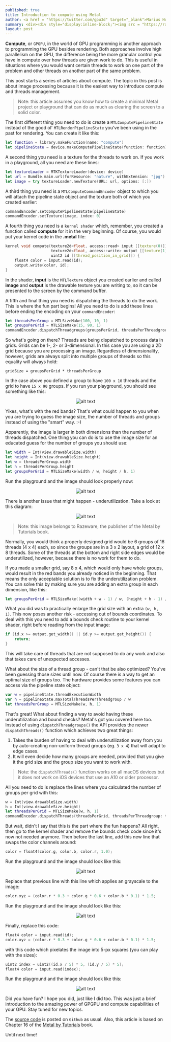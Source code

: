 ```yaml
---
published: true
title: Introduction to compute using Metal
author: <a href = "https://twitter.com/gpu3d" target="_blank">Marius Horga</a>
summary: <div><div style="display:inline-block;"><img src = "https://raw.githubusercontent.com/MetalKit/images/master/nonuniform.png" alt="book" height="160" width="160"></div><div style="display:inline-block; width:75%; padding-left:1.5em; color:grey; vertical-align:middle;">Learn about Metal compute and GPGPU concepts. Understand thread grids and thread groups. Configure the optimal number of threads per thread group and the number of thread groups per grid. Learn how to let Metal figure out the number of thread groups and deal with the underutilization of threads. Have fun with image processing by using a few basic techniques.</div></div>
layout: post
---
```


**Compute**, or `GPGPU`, in the world of GPU programming is another approach to programming the GPU besides rendering. Both approaches involve high parallelism on the GPU, the difference being the more granular control you have in compute over how threads are given work to do. This is useful in situations where you would want certain threads to work on one part of the problem and other threads on another part of the same problem.

This post starts a series of articles about compute. The topic in this post is about image processing because it is the easiest way to introduce compute and threads management. 

> Note: this article assumes you know how to create a minimal Metal project or playground that can do as much as clearing the screen to a solid color.

The first different thing you need to do is create a `MTLComputePipelineState` instead of the good ol' `MTLRenderPipelineState` you've been using in the past for rendering. You can create it like this:

```swift
let function = library.makeFunction(name: "compute")
let pipelineState = device.makeComputePipelineState(function: function)
```

A second thing you need is a texture for the threads to work on. If you work in a playground, all you need are these lines:

```swift
let textureLoader = MTKTextureLoader(device: device)
let url = Bundle.main.url(forResource: "nature", withExtension: "jpg")!
let image = try textureLoader.newTexture(URL: url, options: [:])
```

A third thing you need is a `MTLComputeCommandEncoder` object to which you will attach the pipeline state object and the texture both of which you created earlier: 

```swift
commandEncoder.setComputePipelineState(pipelineState)
commandEncoder.setTexture(image, index: 0)
```

A fourth thing you need is a `kernel shader` which, remember, you created a function called **compute** for it in the very beginning. Of course, you would put your kernel code in the **.metal** file:

```cpp
kernel void compute(texture2d<float, access::read> input [[texture(0)]],
                    texture2d<float, access::write> output [[texture(1)]],
                    uint2 id [[thread_position_in_grid]]) {
    float4 color = input.read(id);
    output.write(color, id);
}
```

In the shader, **input** is the `MTLTexture` object you created earlier and called **image** and **output** is the drawable texture you are writing to, so it can be presented to the screen by the command buffer. 

A fifth and final thing you need is dispatching the threads to do the work. This is where the fun part begins! All you need to do is add these lines before ending the encoding on your `commandEncoder`:

```swift
let threadsPerGroup = MTLSizeMake(100, 10, 1)
let groupsPerGrid = MTLSizeMake(15, 90, 1)
commandEncoder.dispatchThreadgroups(groupsPerGrid, threadsPerThreadgroup: threadsPerGroup)
```

So what's going on there? Threads are being dispatched to process data in grids. Grids can be 1-, 2- or 3-dimensional. In this case you are using a 2D grid because you are processing an image. Regardless of dimensionality, however, grids are always split into multiple groups of threads so this equality will always hold:

```
gridSize = groupsPerGrid * threadsPerGroup
```

In the case above you defined a group to have `100 x 10` threads and the grid to have `15 x 90` groups. If you run your playground, you should see something like this:

<span style="display:block;text-align:center">![alt text](https://raw.githubusercontent.com/MetalKit/images/master/compute1.png?raw=true "Plugged In")</span>

Yikes, what's with the red bands? That's what could happen to you when you are trying to guess the image size, the number of threads and groups instead of using the "smart" way. :-)

Apparently, the image is larger in both dimensions than the number of threads dispatched. One thing you can do is to use the image size for an educated guess for the number of groups you should use:

```swift
let width = Int(view.drawableSize.width)
let height = Int(view.drawableSize.height)
let w = threadsPerGroup.width
let h = threadsPerGroup.height
let groupsPerGrid = MTLSizeMake(width / w, height / h, 1)
```

Run the playground and the image should look properly now:

<span style="display:block;text-align:center">![alt text](https://raw.githubusercontent.com/MetalKit/images/master/compute2.png?raw=true "Plugged In")</span>

There is another issue that might happen - underutilization. Take a look at this diagram:

<span style="display:block;text-align:center">![alt text](https://raw.githubusercontent.com/MetalKit/images/master/nonuniform.png?raw=true "Plugged In")</span>

> Note: this image belongs to Razeware, the publisher of the Metal by Tutorials book.

Normally, you would think a properly designed grid would be 6 groups of 16 threads (4 x 4) each, so since the groups are in a 3 x 2 layout, a grid of 12 x 8 threads. Some of the threads at the bottom and right side edges would be underutilized, however, because there is no work for them to do. 

If you made a smaller grid, say 8 x 4, which would only have whole groups, would result in the red bands you already noticed in the beginning. That means the only acceptable solution is to fix the underutilization problem. You can solve this by making sure you are adding an extra group in each dimension, like this:

```swift
let groupsPerGrid = MTLSizeMake((width + w - 1) / w, (height + h - 1) / h, 1) 
```

What you did was to practically enlarge the grid size with an extra `(w, h, 1)`. This now poses another risk - accessing out of bounds coordinates. To deal with this you need to add a bounds check routine to your kernel shader, right before reading from the input image:

```cpp
if (id.x >= output.get_width() || id.y >= output.get_height()) {
    return;
}
```

This will take care of threads that are not supposed to do any work and also that takes care of unexpected accesses. 

What about the size of a thread group - can't that be also optimized? You've been guessing those sizes until now. Of course there is a way to get an optimal size of groups too. The hardware provides some features you can access via the pipeline state object:

```swift
var w = pipelineState.threadExecutionWidth
var h = pipelineState.maxTotalThreadsPerThreadgroup / w
let threadsPerGroup = MTLSizeMake(w, h, 1)
```

That's great! What about finding a way to avoid having these underutilization and bound checks? Metal's got you covered here too. Instead of using `dispatchThreadgroups()` the API provides the newer `dispatchThreads()` function which achieves two great things: 

1. Takes the burden of having to deal with underutilization away from you by auto-creating non-uniform thread groups (eg. `3 x 4`) that will adapt to edge cases.
2. It will even decide how many groups are needed, provided that you give it the grid size and the group size you want to work with.

> Note: the `dispatchThreads()` function works on all macOS devices but it does not work on iOS devices that use an A10 or older processor.

All you need to do is replace the lines where you calculated the number of groups per grid with this:

```swift
w = Int(view.drawableSize.width)
h = Int(view.drawableSize.height)
let threadsPerGrid = MTLSizeMake(w, h, 1)
commandEncoder.dispatchThreads(threadsPerGrid, threadsPerThreadgroup: threadsPerGroup)
```

But wait, didn't I say that this is the part where the fun happens? All right, then go to the kernel shader and remove the bounds check code since it's now not needed anymore. Then before the last line, add this new line that swaps the color channels around:

```cpp
color = float4(color.g, color.b, color.r, 1.0);
```

Run the playground and the image should look like this:

<span style="display:block;text-align:center">![alt text](https://raw.githubusercontent.com/MetalKit/images/master/compute3.png?raw=true "Plugged In")</span>

Replace that previous line with this line which applies an grayscale to the image:

```cpp
color.xyz = (color.r * 0.3 + color.g * 0.6 + color.b * 0.1) * 1.5;
```

Run the playground and the image should look like this:

<span style="display:block;text-align:center">![alt text](https://raw.githubusercontent.com/MetalKit/images/master/compute5.png?raw=true "Plugged In")</span>

Finally, replace this code:

```cpp
float4 color = input.read(id);
color.xyz = (color.r * 0.3 + color.g * 0.6 + color.b * 0.1) * 1.5;
```

with this code which pixelates the image into 5-px squares (you can play with the sizes):

```cpp
uint2 index = uint2((id.x / 5) * 5, (id.y / 5) * 5);
float4 color = input.read(index);
```

Run the playground and the image should look like this:

<span style="display:block;text-align:center">![alt text](https://raw.githubusercontent.com/MetalKit/images/master/compute4.png?raw=true "Plugged In")</span>
 
Did you have fun? I hope you did, just like I did too. This was just a brief introduction to the amazing power of GPGPU and compute capabilities of your GPU. Stay tuned for new topics.

The [source code](https://github.com/MetalKit/metal) is posted on `Github` as usual. Also, this article is based on Chapter 16 of the [Metal by Tutorials](https://store.raywenderlich.com/products/metal-by-tutorials) book.

Until next time! 

